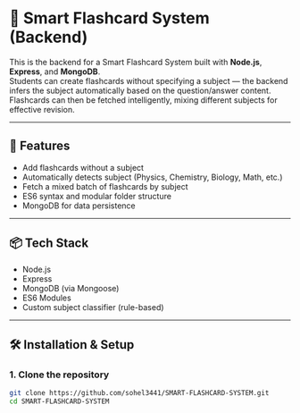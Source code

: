 # 🧠 Smart Flashcard System (Backend)

This is the backend for a Smart Flashcard System built with **Node.js**, **Express**, and **MongoDB**.  
Students can create flashcards without specifying a subject — the backend infers the subject automatically based on the question/answer content.  
Flashcards can then be fetched intelligently, mixing different subjects for effective revision.

---

## 🚀 Features

- Add flashcards without a subject
- Automatically detects subject (Physics, Chemistry, Biology, Math, etc.)
- Fetch a mixed batch of flashcards by subject
- ES6 syntax and modular folder structure
- MongoDB for data persistence

---

## 📦 Tech Stack

- Node.js
- Express
- MongoDB (via Mongoose)
- ES6 Modules
- Custom subject classifier (rule-based)

---

## 🛠️ Installation & Setup

### 1. Clone the repository
```bash
git clone https://github.com/sohel3441/SMART-FLASHCARD-SYSTEM.git
cd SMART-FLASHCARD-SYSTEM